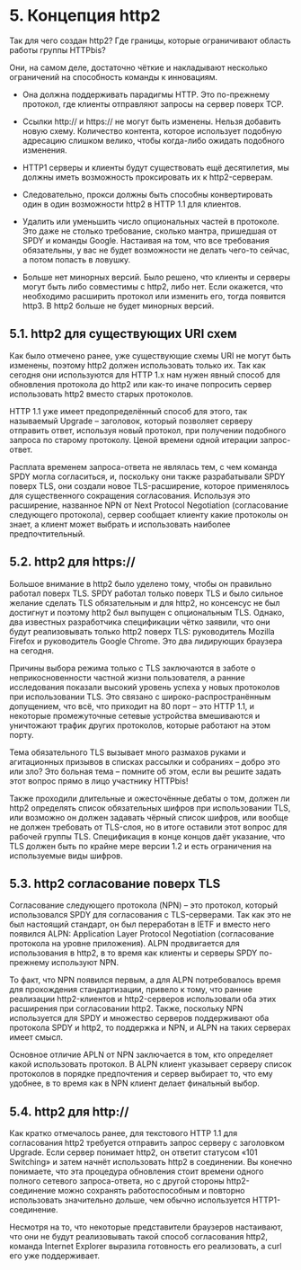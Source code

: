 # 5. Концепция http2

Так для чего создан http2? Где границы, которые ограничивают область работы
группы HTTPbis?

Они, на самом деле, достаточно чёткие и накладывают несколько ограничений на
способность команды к инновациям.

- Она должна поддерживать парадигмы HTTP. Это по-прежнему протокол, где клиенты
  отправляют запросы на сервер поверх TCP.

- Ссылки http:// и https:// не могут быть изменены. Нельзя добавить новую
  схему. Количество контента, которое использует подобную адресацию слишком
  велико, чтобы когда-либо ожидать подобного изменения.

- HTTP1 серверы и клиенты будут существовать ещё десятилетия, мы должны иметь
  возможность проксировать их к http2-серверам.

- Следовательно, прокси должны быть способны конвертировать один в один
  возможности http2 в HTTP 1.1 для клиентов.

- Удалить или уменьшить число опциональных частей в протоколе. Это даже не
  столько требование, сколько мантра, пришедшая от SPDY и команды Google.
  Настаивая на том, что все требования обязательны, у вас не будет возможности
  не делать чего-то сейчас, а потом попасть в ловушку.

- Больше нет минорных версий. Было решено, что клиенты и серверы могут быть
  либо совместимы с http2, либо нет. Если окажется, что необходимо расширить
  протокол или изменить его, тогда появится http3. В http2 больше не будет
  минорных версий.

## 5.1. http2 для существующих URI схем

Как было отмечено ранее, уже существующие схемы URI не могут быть изменены,
поэтому http2 должен использовать только их. Так как сегодня они используются
для HTTP 1.x нам нужен явный способ для обновления протокола до http2 или
как-то иначе попросить сервер использовать http2 вместо старых протоколов.

HTTP 1.1 уже имеет предопределённый способ для этого, так называемый Upgrade –
заголовок, который позволяет серверу отправить ответ, используя новый протокол,
при получении подобного запроса по старому протоколу. Ценой времени одной
итерации запрос-ответ.

Расплата временем запроса-ответа не являлась тем, с чем команда SPDY могла
согласиться, и, поскольку они также разрабатывали SPDY поверх TLS, они создали
новое TLS-расширение, которое применялось для существенного сокращения
согласования. Используя это расширение, названное NPN от  Next Protocol
Negotiation (согласование следующего протокола), сервер сообщает клиенту какие
протоколы он знает, а клиент может выбрать и использовать наиболее
предпочтительный.

## 5.2. http2 для https://

Большое внимание в http2 было уделено тому, чтобы он правильно работал поверх
TLS. SPDY работал только поверх TLS и было сильное желание сделать TLS
обязательным и для http2, но консенсус не был достигнут и поэтому http2 был
выпущен с опциональным TLS. Однако, два известных разработчика спецификации
чётко заявили, что они будут реализовывать только http2 поверх TLS:
руководитель Mozilla Firefox и руководитель Google Chrome. Это два лидирующих
браузера на сегодня.

Причины выбора режима только с TLS заключаются в заботе о неприкосновенности
частной жизни пользователя, а ранние исследования показали высокий уровень
успеха у новых протоколов при использовании TLS. Это связано с
широко-распространённым допущением, что всё, что приходит на 80 порт – это HTTP
1.1, и некоторые промежуточные сетевые устройства вмешиваются и уничтожают
трафик других протоколов, которые работают на этом порту.

Тема обязательного TLS вызывает много размахов руками и агитационных призывов в
списках рассылки и собраниях – добро это или зло? Это больная тема – помните об
этом, если вы решите задать этот вопрос прямо в лицо участнику  HTTPbis!

Также проходили длительные и ожесточённые дебаты о том, должен ли http2
определять список обязательных шифров при использовании TLS, или возможно он
должен задавать чёрный список шифров, или вообще не должен требовать от
TLS-слоя, но в итоге оставили этот вопрос для рабочей группы TLS. Спецификация
в конце концов даёт указание, что TLS должен быть по крайне мере версии 1.2 и
есть ограничения на используемые виды шифров.

## 5.3. http2 согласование поверх TLS

Согласование следующего протокола (NPN) – это протокол, который использовался
SPDY для согласования с TLS-серверами. Так как это не был настоящий стандарт,
он был переработан в IETF и вместо него появился ALPN:  Application Layer
Protocol Negotiation (согласование протокола на уровне приложения). ALPN
продвигается для использования в http2, в то время как клиенты и серверы SPDY
по-прежнему используют NPN.

То факт, что NPN появился первым, а для ALPN потребовалось время для
прохождения стандартизации, привело к тому, что ранние реализации
http2-клиентов и http2-серверов использовали оба этих расширения при
согласовании http2. Также, поскольку NPN используется для SPDY и множество
серверов поддерживают оба протокола SPDY и http2, то поддержка и NPN, и ALPN на
таких серверах имеет смысл.

Основное отличие APLN от NPN заключается в том, кто определяет какой
использовать протокол. В ALPN клиент указывает серверу список протоколов в
порядке предпочтения и сервер выбирает то, что ему удобнее, в то время как в
NPN клиент делает финальный выбор.

## 5.4. http2 для http://

Как кратко отмечалось ранее, для текстового HTTP 1.1 для согласования http2
требуется отправить запрос серверу с заголовком Upgrade. Если сервер понимает
http2, он ответит статусом «101 Switching» и затем начнёт использовать http2 в
соединении. Вы конечно понимаете, что эта процедура обновления стоит времени
одного полного сетевого запроса-ответа, но с другой стороны http2-соединение
можно сохранять работоспособным и повторно использовать значительно дольше, чем
обычно используется HTTP1-соединение.

Несмотря на то, что некоторые представители браузеров настаивают, что они не
будут реализовывать такой способ согласования http2, команда Internet Explorer
выразила готовность его реализовать, а curl его уже поддерживает.
